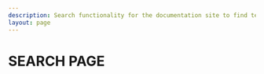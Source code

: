 ```yaml
---
description: Search functionality for the documentation site to find technical guides and tutorials.
layout: page
---
```

<h1>SEARCH PAGE</h1>